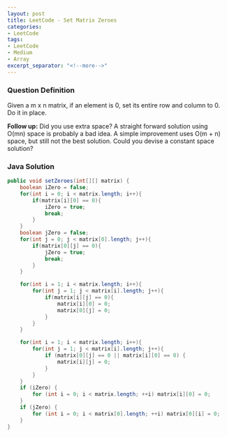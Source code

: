 ```yaml
---
layout: post
title: LeetCode - Set Matrix Zeroes
categories:
- LeetCode
tags:
- LeetCode
- Medium
- Array
excerpt_separator: "<!--more-->"
---
```


### Question Definition

Given a m x n matrix, if an element is 0, set its entire row and column to 0. Do it in place.
<!--more-->

**Follow up:**
Did you use extra space?
A straight forward solution using O(mn) space is probably a bad idea.
A simple improvement uses O(m + n) space, but still not the best solution.
Could you devise a constant space solution?

### Java Solution
```java
public void setZeroes(int[][] matrix) {
    boolean iZero = false;
    for(int i = 0; i < matrix.length; i++){
        if(matrix[i][0] == 0){
            iZero = true;
            break;
        }
    }
    boolean jZero = false;
    for(int j = 0; j < matrix[0].length; j++){
        if(matrix[0][j] == 0){
            jZero = true;
            break;
        }
    }

    for(int i = 1; i < matrix.length; i++){
        for(int j = 1; j < matrix[i].length; j++){
            if(matrix[i][j] == 0){
                matrix[i][0] = 0;
                matrix[0][j] = 0;
            }
        }
    }

    for(int i = 1; i < matrix.length; i++){
        for(int j = 1; j < matrix[i].length; j++){
            if (matrix[0][j] == 0 || matrix[i][0] == 0) {
                matrix[i][j] = 0;
            }
        }
    }
    if (iZero) {
        for (int i = 0; i < matrix.length; ++i) matrix[i][0] = 0;
    }
    if (jZero) {
        for (int i = 0; i < matrix[0].length; ++i) matrix[0][i] = 0;
    }
}
```